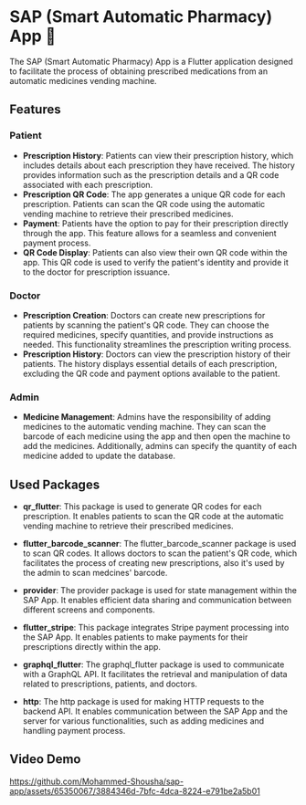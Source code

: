 # SAP (Smart Automatic Pharmacy) App 💊

The SAP (Smart Automatic Pharmacy) App is a Flutter application designed to facilitate the process of obtaining prescribed medications from an automatic medicines vending machine.

## Features

### Patient

- **Prescription History**: Patients can view their prescription history, which includes details about each prescription they have received. The history provides information such as the prescription details and a QR code associated with each prescription.
- **Prescription QR Code**: The app generates a unique QR code for each prescription. Patients can scan the QR code using the automatic vending machine to retrieve their prescribed medicines.
- **Payment**: Patients have the option to pay for their prescription directly through the app. This feature allows for a seamless and convenient payment process.
- **QR Code Display**: Patients can also view their own QR code within the app. This QR code is used to verify the patient's identity and provide it to the doctor for prescription issuance.

### Doctor

- **Prescription Creation**: Doctors can create new prescriptions for patients by scanning the patient's QR code. They can choose the required medicines, specify quantities, and provide instructions as needed. This functionality streamlines the prescription writing process.
- **Prescription History**: Doctors can view the prescription history of their patients. The history displays essential details of each prescription, excluding the QR code and payment options available to the patient.

### Admin

- **Medicine Management**: Admins have the responsibility of adding medicines to the automatic vending machine. They can scan the barcode of each medicine using the app and then open the machine to add the medicines. Additionally, admins can specify the quantity of each medicine added to update the database.

## Used Packages

- **qr_flutter**: This package is used to generate QR codes for each prescription. It enables patients to scan the QR code at the automatic vending machine to retrieve their prescribed medicines.

- **flutter_barcode_scanner**: The flutter_barcode_scanner package is used to scan QR codes. It allows doctors to scan the patient's QR code, which facilitates the process of creating new prescriptions, also it's used by the admin to scan medcines' barcode.

- **provider**: The provider package is used for state management within the SAP App. It enables efficient data sharing and communication between different screens and components.

- **flutter_stripe**: This package integrates Stripe payment processing into the SAP App. It enables patients to make payments for their prescriptions directly within the app.

- **graphql_flutter**: The graphql_flutter package is used to communicate with a GraphQL API. It facilitates the retrieval and manipulation of data related to prescriptions, patients, and doctors.

- **http**: The http package is used for making HTTP requests to the backend API. It enables communication between the SAP App and the server for various functionalities, such as adding medicines and handling payment process.

## Video Demo

https://github.com/Mohammed-Shousha/sap-app/assets/65350067/3884346d-7bfc-4dca-8224-e791be2a5b01


